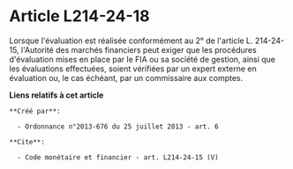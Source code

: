 # Article L214-24-18

Lorsque l'évaluation est réalisée conformément au 2° de l'article L. 214-24-15, l'Autorité des marchés financiers peut exiger
que les procédures d'évaluation mises en place par le FIA ou sa société de gestion, ainsi que les évaluations effectuées,
soient vérifiées par un expert externe en évaluation ou, le cas échéant, par un commissaire aux comptes.

**Liens relatifs à cet article**

	**Créé par**:

	  - Ordonnance n°2013-676 du 25 juillet 2013 - art. 6

	**Cite**:

	  - Code monétaire et financier - art. L214-24-15 (V)
